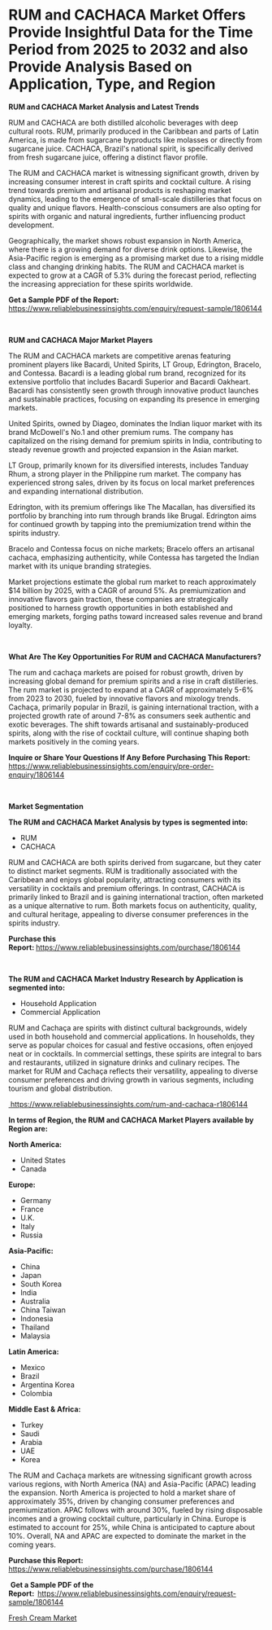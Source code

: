 <p><h1>RUM and CACHACA Market Offers Provide Insightful Data for the Time Period from 2025 to 2032 and also Provide Analysis Based on Application, Type, and Region</h1></p><p><strong>RUM and CACHACA Market Analysis and Latest Trends</strong></p>
<p><p>RUM and CACHACA are both distilled alcoholic beverages with deep cultural roots. RUM, primarily produced in the Caribbean and parts of Latin America, is made from sugarcane byproducts like molasses or directly from sugarcane juice. CACHACA, Brazil's national spirit, is specifically derived from fresh sugarcane juice, offering a distinct flavor profile.</p><p>The RUM and CACHACA market is witnessing significant growth, driven by increasing consumer interest in craft spirits and cocktail culture. A rising trend towards premium and artisanal products is reshaping market dynamics, leading to the emergence of small-scale distilleries that focus on quality and unique flavors. Health-conscious consumers are also opting for spirits with organic and natural ingredients, further influencing product development.</p><p>Geographically, the market shows robust expansion in North America, where there is a growing demand for diverse drink options. Likewise, the Asia-Pacific region is emerging as a promising market due to a rising middle class and changing drinking habits. The RUM and CACHACA market is expected to grow at a CAGR of 5.3% during the forecast period, reflecting the increasing appreciation for these spirits worldwide.</p></p>
<p><strong>Get a Sample PDF of the Report:&nbsp;</strong> <a href="https://www.reliablebusinessinsights.com/enquiry/request-sample/1806144?utm_campaign=2220&utm_medium=2&utm_source=Github&utm_content=ia&utm_term=14022025&utm_id=rum-and-cachaca">https://www.reliablebusinessinsights.com/enquiry/request-sample/1806144</a></p>
<p>&nbsp;</p>
<p><strong>RUM and CACHACA Major Market Players</strong></p>
<p><p>The RUM and CACHACA markets are competitive arenas featuring prominent players like Bacardi, United Spirits, LT Group, Edrington, Bracelo, and Contessa. Bacardi is a leading global rum brand, recognized for its extensive portfolio that includes Bacardi Superior and Bacardi Oakheart. Bacardi has consistently seen growth through innovative product launches and sustainable practices, focusing on expanding its presence in emerging markets.</p><p>United Spirits, owned by Diageo, dominates the Indian liquor market with its brand McDowell's No.1 and other premium rums. The company has capitalized on the rising demand for premium spirits in India, contributing to steady revenue growth and projected expansion in the Asian market.</p><p>LT Group, primarily known for its diversified interests, includes Tanduay Rhum, a strong player in the Philippine rum market. The company has experienced strong sales, driven by its focus on local market preferences and expanding international distribution.</p><p>Edrington, with its premium offerings like The Macallan, has diversified its portfolio by branching into rum through brands like Brugal. Edrington aims for continued growth by tapping into the premiumization trend within the spirits industry.</p><p>Bracelo and Contessa focus on niche markets; Bracelo offers an artisanal cachaca, emphasizing authenticity, while Contessa has targeted the Indian market with its unique branding strategies.</p><p>Market projections estimate the global rum market to reach approximately $14 billion by 2025, with a CAGR of around 5%. As premiumization and innovative flavors gain traction, these companies are strategically positioned to harness growth opportunities in both established and emerging markets, forging paths toward increased sales revenue and brand loyalty.</p></p>
<p>&nbsp;</p>
<p><strong>What Are The Key Opportunities For RUM and CACHACA Manufacturers?</strong></p>
<p><p>The rum and cachaça markets are poised for robust growth, driven by increasing global demand for premium spirits and a rise in craft distilleries. The rum market is projected to expand at a CAGR of approximately 5-6% from 2023 to 2030, fueled by innovative flavors and mixology trends. Cachaça, primarily popular in Brazil, is gaining international traction, with a projected growth rate of around 7-8% as consumers seek authentic and exotic beverages. The shift towards artisanal and sustainably-produced spirits, along with the rise of cocktail culture, will continue shaping both markets positively in the coming years.</p></p>
<p><strong>Inquire or Share Your Questions If Any Before Purchasing This Report:</strong> <a href="https://www.reliablebusinessinsights.com/enquiry/pre-order-enquiry/1806144?utm_campaign=2220&utm_medium=2&utm_source=Github&utm_content=ia&utm_term=14022025&utm_id=rum-and-cachaca">https://www.reliablebusinessinsights.com/enquiry/pre-order-enquiry/1806144</a></p>
<p>&nbsp;</p>
<p><strong>Market Segmentation</strong></p>
<p><strong>The RUM and CACHACA Market Analysis by types is segmented into:</strong></p>
<p><ul><li>RUM</li><li>CACHACA</li></ul></p>
<p><p>RUM and CACHACA are both spirits derived from sugarcane, but they cater to distinct market segments. RUM is traditionally associated with the Caribbean and enjoys global popularity, attracting consumers with its versatility in cocktails and premium offerings. In contrast, CACHACA is primarily linked to Brazil and is gaining international traction, often marketed as a unique alternative to rum. Both markets focus on authenticity, quality, and cultural heritage, appealing to diverse consumer preferences in the spirits industry.</p></p>
<p><strong>Purchase this Report:&nbsp;</strong><a href="https://www.reliablebusinessinsights.com/purchase/1806144?utm_campaign=2220&utm_medium=2&utm_source=Github&utm_content=ia&utm_term=14022025&utm_id=rum-and-cachaca">https://www.reliablebusinessinsights.com/purchase/1806144</a></p>
<p>&nbsp;</p>
<p><strong>The RUM and CACHACA Market Industry Research by Application is segmented into:</strong></p>
<p><ul><li>Household Application</li><li>Commercial Application</li></ul></p>
<p><p>RUM and Cachaça are spirits with distinct cultural backgrounds, widely used in both household and commercial applications. In households, they serve as popular choices for casual and festive occasions, often enjoyed neat or in cocktails. In commercial settings, these spirits are integral to bars and restaurants, utilized in signature drinks and culinary recipes. The market for RUM and Cachaça reflects their versatility, appealing to diverse consumer preferences and driving growth in various segments, including tourism and global distribution.</p></p>
<p><a href="https://www.reliablebusinessinsights.com/rum-and-cachaca-r1806144?utm_campaign=2220&utm_medium=2&utm_source=Github&utm_content=ia&utm_term=14022025&utm_id=rum-and-cachaca">&nbsp;https://www.reliablebusinessinsights.com/rum-and-cachaca-r1806144</a></p>
<p><strong>In terms of Region, the RUM and CACHACA Market Players available by Region are:</strong></p>
<p>
    <p> <strong> North America: </strong>
        <ul>
            <li>United States</li>
            <li>Canada</li>
        </ul>
        </p> 
    <p> <strong> Europe: </strong>
        <ul>
            <li>Germany</li>
            <li>France</li>
            <li>U.K.</li>
            <li>Italy</li>
            <li>Russia</li>
        </ul>
        </p> 
    <p> <strong> Asia-Pacific: </strong>
        <ul>
            <li>China</li>
            <li>Japan</li>
            <li>South Korea</li>
            <li>India</li>
            <li>Australia</li>
            <li>China Taiwan</li>
            <li>Indonesia</li>
            <li>Thailand</li>
            <li>Malaysia</li>
        </ul>
        </p> 
    <p> <strong> Latin America: </strong>
        <ul>
            <li>Mexico</li>
            <li>Brazil</li>
            <li>Argentina Korea</li>
            <li>Colombia</li>
        </ul>
        </p> 
    <p> <strong> Middle East & Africa: </strong>
        <ul>
            <li>Turkey</li>
            <li>Saudi</li>
            <li>Arabia</li>
            <li>UAE</li>
            <li>Korea</li>
        </ul>
    </p>
    </p>
<p><p>The RUM and Cachaça markets are witnessing significant growth across various regions, with North America (NA) and Asia-Pacific (APAC) leading the expansion. North America is projected to hold a market share of approximately 35%, driven by changing consumer preferences and premiumization. APAC follows with around 30%, fueled by rising disposable incomes and a growing cocktail culture, particularly in China. Europe is estimated to account for 25%, while China is anticipated to capture about 10%. Overall, NA and APAC are expected to dominate the market in the coming years.</p></p>
<p><strong>Purchase this Report: </strong><a href="https://www.reliablebusinessinsights.com/purchase/1806144?utm_campaign=2220&utm_medium=2&utm_source=Github&utm_content=ia&utm_term=14022025&utm_id=rum-and-cachaca">https://www.reliablebusinessinsights.com/purchase/1806144</a></p>
<p>&nbsp;<strong>Get a Sample PDF of the Report:&nbsp;&nbsp;</strong><a href="https://www.reliablebusinessinsights.com/enquiry/request-sample/1806144?utm_campaign=2220&utm_medium=2&utm_source=Github&utm_content=ia&utm_term=14022025&utm_id=rum-and-cachaca">https://www.reliablebusinessinsights.com/enquiry/request-sample/1806144</a></p>
<p><strong></strong></p>
<p><p><a href="https://github.com/norbeludie83/Market-Research-Report-List-1/blob/main/fresh-cream-market.md?utm_campaign=2220&utm_medium=2&utm_source=Github&utm_content=ia&utm_term=14022025&utm_id=rum-and-cachaca">Fresh Cream Market</a></p></p>